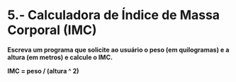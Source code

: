 # 5.- Calculadora de Índice de Massa Corporal (IMC)

**Escreva um programa que solicite ao usuário o peso (em quilogramas) e a altura (em metros) e calcule o IMC.**

**IMC = peso / (altura ^ 2)**